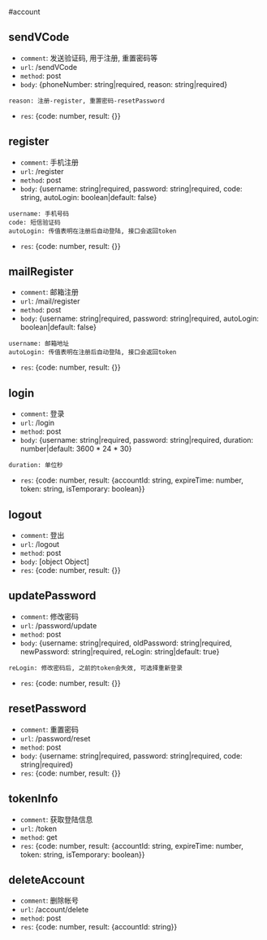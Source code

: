 #account

## sendVCode
* `comment`: 发送验证码, 用于注册, 重置密码等
* `url`: /sendVCode
* `method`: post
* `body`: {phoneNumber: string|required, reason: string|required}
```
reason: 注册-register, 重置密码-resetPassword
```
* `res`: {code: number, result: {}}

## register
* `comment`: 手机注册
* `url`: /register
* `method`: post
* `body`: {username: string|required, password: string|required, code: string, autoLogin: boolean|default: false}
```
username: 手机号码
code: 短信验证码
autoLogin: 传值表明在注册后自动登陆, 接口会返回token
```
* `res`: {code: number, result: {}}

## mailRegister
* `comment`: 邮箱注册
* `url`: /mail/register
* `method`: post
* `body`: {username: string|required, password: string|required, autoLogin: boolean|default: false}
```
username: 邮箱地址
autoLogin: 传值表明在注册后自动登陆, 接口会返回token
```
* `res`: {code: number, result: {}}

## login
* `comment`: 登录
* `url`: /login
* `method`: post
* `body`: {username: string|required, password: string|required, duration: number|default: 3600 * 24 * 30}
```
duration: 单位秒
```
* `res`: {code: number, result: {accountId: string, expireTime: number, token: string, isTemporary: boolean}}

## logout
* `comment`: 登出
* `url`: /logout
* `method`: post
* `body`: [object Object]
* `res`: {code: number, result: {}}

## updatePassword
* `comment`: 修改密码
* `url`: /password/update
* `method`: post
* `body`: {username: string|required, oldPassword: string|required, newPassword: string|required, reLogin: string|default: true}
```
reLogin: 修改密码后, 之前的token会失效, 可选择重新登录
```
* `res`: {code: number, result: {}}

## resetPassword
* `comment`: 重置密码
* `url`: /password/reset
* `method`: post
* `body`: {username: string|required, password: string|required, code: string|required}
* `res`: {code: number, result: {}}

## tokenInfo
* `comment`: 获取登陆信息
* `url`: /token
* `method`: get
* `res`: {code: number, result: {accountId: string, expireTime: number, token: string, isTemporary: boolean}}

## deleteAccount
* `comment`: 删除帐号
* `url`: /account/delete
* `method`: post
* `res`: {code: number, result: {accountId: string}}
